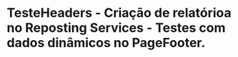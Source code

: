 # TesteHeaders - Criação de relatórioa no Reposting Services - Testes com dados dinâmicos no PageFooter.
